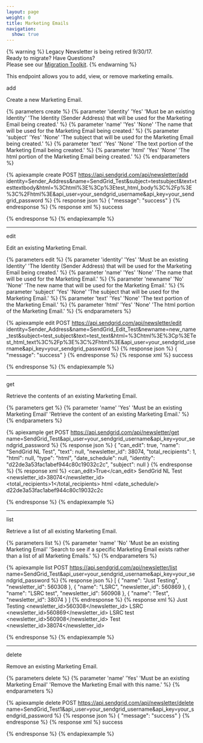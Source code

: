 ```yaml
---
layout: page
weight: 0
title: Marketing Emails
navigation:
  show: true
---
```

{% warning %}
Legacy Newsletter is being retired 9/30/17.<br />
Ready to migrate? Have Questions?<br />
Please see our [Migration Toolkit]({{root_url}}/User_Guide/Legacy_Newsletter/Legacy_Newsletter_Migration/index.html).
{% endwarning %}


This endpoint allows you to add, view, or remove marketing emails.

<page-anchor el="h2">
add
</page-anchor>

Create a new Marketing Email.


{% parameters create %}
 {% parameter 'identity' 'Yes' 'Must be an existing Identity' 'The Identity (Sender Address) that will be used for the Marketing Email being created.' %}
 {% parameter 'name' 'Yes' 'None' 'The name that will be used for the Marketing Email being created.' %}
 {% parameter 'subject' 'Yes' 'None' 'The subject that will be used for the Marketing Email being created.' %}
 {% parameter 'text' 'Yes' 'None' 'The text portion of the Marketing Email being created.' %}
 {% parameter 'html' 'Yes' 'None' 'The html portion of the Marketing Email being created.' %}
{% endparameters %}


{% apiexample create POST https://api.sendgrid.com/api/newsletter/add identity=Sender_Address&name=SendGrid_Test&subject=testsubject&text=testtextbody&html=%3Chtml%3E%3Cp%3Etest_html_body%3C%2Fp%3E%3C%2Fhtml%3E&api_user=your_sendgrid_username&api_key=your_sendgrid_password %}
  {% response json %}
{
  "message": "success"
}
  {% endresponse %}
  {% response xml %}
<result>
   <message>success</message>
</result>

  {% endresponse %}
{% endapiexample %}

* * * * *

<page-anchor el="h2">
edit
</page-anchor>

Edit an existing Marketing Email.


{% parameters edit %}
 {% parameter 'identity' 'Yes' 'Must be an existing Identity' 'The Identity (Sender Address) that will be used for the Marketing Email being created.' %}
 {% parameter 'name' 'Yes' 'None' 'The name that will be used for the Marketing Email.' %}
 {% parameter 'newname' 'No' 'None' 'The new name that will be used for the Marketing Email.' %}
 {% parameter 'subject' 'Yes' 'None' 'The subject that will be used for the Marketing Email.' %}
 {% parameter 'text' 'Yes' 'None' 'The text portion of the Marketing Email.' %}
 {% parameter 'html' 'Yes' 'None' 'The html portion of the Marketing Email.' %}
{% endparameters %}


{% apiexample edit POST https://api.sendgrid.com/api/newsletter/edit identity=Sender_Address&name=SendGrid_Edit_Test&newname=new_name_test&subject=test_subject&text=test_text&html=%3Chtml%3E%3Cp%3ETest_html_text%3C%2Fp%3E%3C%2Fhtml%3E&api_user=your_sendgrid_username&api_key=your_sendgrid_password %}
  {% response json %}
{
  "message": "success"
}
  {% endresponse %}
  {% response xml %}
<result>
   <message>success</message>
</result>

  {% endresponse %}
{% endapiexample %}

* * * * *

<page-anchor el="h2">
get
</page-anchor>

Retrieve the contents of an existing Marketing Email.


{% parameters get %}
 {% parameter 'name' 'Yes' 'Must be an existing Marketing Email' 'Retrieve the content of an existing Marketing Email.' %}
{% endparameters %}


{% apiexample get POST https://api.sendgrid.com/api/newsletter/get name=SendGrid_Test&api_user=your_sendgrid_username&api_key=your_sendgrid_password %}
  {% response json %}
{
  "can_edit": true,
  "name": "SendGrid NL Test",
  "text": null,
  "newsletter_id": 38074,
  "total_recipients": 1,
  "html": null,
  "type": "html",
  "date_schedule": null,
  "identity": "d22de3a53fac1abef944c80c19032c2c",
  "subject": null
}
  {% endresponse %}
  {% response xml %}
<newsletter>
   <can_edit>True</can_edit>
   <name>SendGrid NL Test</name>
   <text/>
   <newsletter_id>38074</newsletter_id>
   <total_recipients>1</total_recipients>
   <type>html</type>
   <date_schedule/>
   <identity>d22de3a53fac1abef944c80c19032c2c</identity>
   <subject/>
</newsletter>

  {% endresponse %}
{% endapiexample %}

* * * * *

<page-anchor el="h2">
list
</page-anchor>

Retrieve a list of all existing Marketing Email.


{% parameters list %}
 {% parameter 'name' 'No' 'Must be an existing Marketing Email' 'Search to see if a specific Marketing Email exists rather than a list of all Marketing Emails.' %}
{% endparameters %}


{% apiexample list POST https://api.sendgrid.com/api/newsletter/list name=SendGrid_Test&api_user=your_sendgrid_username&api_key=your_sendgrid_password %}
  {% response json %}
[
  {
    "name": "Just Testing",
    "newsletter_id": 560308
  },
  {
    "name": "LSRC",
    "newsletter_id": 560869
  },
  {
    "name": "LSRC test",
    "newsletter_id": 560908
  },
  {
    "name": "Test",
    "newsletter_id": 38074
  }
]
  {% endresponse %}
  {% response xml %}
<newsletters>
   <newsletter>
      <name>Just Testing</name>
      <newsletter_id>560308</newsletter_id>
   </newsletter>
   <newsletter>
      <name>LSRC</name>
      <newsletter_id>560869</newsletter_id>
   </newsletter>
   <newsletter>
      <name>LSRC test</name>
      <newsletter_id>560908</newsletter_id>
   </newsletter>
   <newsletter>
      <name>Test</name>
      <newsletter_id>38074</newsletter_id>
   </newsletter>
</newsletters>

  {% endresponse %}
{% endapiexample %}

* * * * *

<page-anchor el="h2">
delete
</page-anchor>

Remove an existing Marketing Email.


{% parameters delete %}
 {% parameter 'name' 'Yes' 'Must be an existing Marketing Email' 'Remove the Marketing Email with this name.' %}
{% endparameters %}


{% apiexample delete POST https://api.sendgrid.com/api/newsletter/delete name=SendGrid_Test1&api_user=your_sendgrid_username&api_key=your_sendgrid_password %}
  {% response json %}
{
  "message": "success"
}
  {% endresponse %}
  {% response xml %}
<result>
   <message>success</message>
</result>

  {% endresponse %}
{% endapiexample %}
